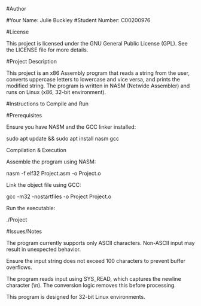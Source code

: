 #Author

#Your Name: Julie Buckley
#Student Number: C00200976

#License

This project is licensed under the GNU General Public License (GPL). See the LICENSE file for more details.

#Project Description

This project is an x86 Assembly program that reads a string from the user, converts uppercase letters to lowercase and vice versa, and prints the modified string. The program is written in NASM (Netwide Assembler) and runs on Linux (x86, 32-bit environment).

#Instructions to Compile and Run

#Prerequisites

Ensure you have NASM and the GCC linker installed:

sudo apt update && sudo apt install nasm gcc

Compilation & Execution

Assemble the program using NASM:

nasm -f elf32 Project.asm -o Project.o

Link the object file using GCC:

gcc -m32 -nostartfiles -o Project Project.o

Run the executable:

./Project

#Issues/Notes

The program currently supports only ASCII characters. Non-ASCII input may result in unexpected behavior.

Ensure the input string does not exceed 100 characters to prevent buffer overflows.

The program reads input using SYS_READ, which captures the newline character (\n). The conversion logic removes this before processing.

This program is designed for 32-bit Linux environments. 
